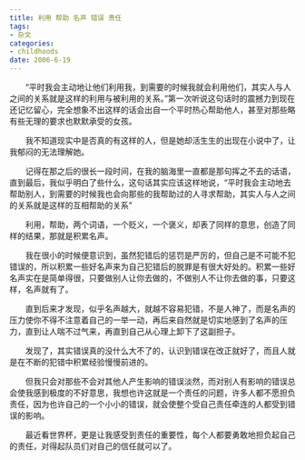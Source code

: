 ```yaml
---
title: 利用 帮助 名声 错误 责任
tags:
- 杂文
categories:
- childhoods
date: 2006-6-19
---
```


　　“平时我会主动地让他们利用我，到需要的时候我就会利用他们，其实人与人之间的关系就是这样的利用与被利用的关系。”第一次听说这句话时的震撼力到现在还记忆留心，完全想象不出这样的话会出自一个平时热心帮助他人，甚至对那些略有些无理的要求也默默承受的女孩。

　　我不知道现实中是否真的有这样的人，但是她却活生生的出现在小说中了，让我郁闷的无法理解她。

　　记得在那之后的很长一段时间，在我的脑海里一直都是那句挥之不去的话语，直到最后，我似乎明白了些什么，这句话其实应该这样地说，“平时我会主动地去帮助别人，到需要的时候我也会向那些的我帮助过的人寻求帮助，其实人与人之间的关系就是这样的互相帮助的关系”

　　利用，帮助，两个词语，一个贬义，一个褒义，却表了同样的意思，创造了同样的结果，那就是积累名声。

　　我在很小的时候便意识到，虽然犯错后的惩罚是严厉的，但自己是不可能不犯错误的，所以积累一些好名声来为自己犯错后的脱罪是有很大好处的。积累一些好名声实在是简单得很，只要做别人让你去做的，不做别人不让你去做的事，只要这样，名声就有了。

　　直到后来才发现，似乎名声越大，就越不容易犯错，不是人神了，而是名声的压力使你不得不注意着自己的一举一动，再后来自然就是切实地感到了名声的压力，直到让人喘不过气来，再直到自己从心理上卸下了这副担子。

　　发现了，其实错误真的没什么大不了的，认识到错误在改正就好了，而且人就是在不断的犯错中积累经验慢慢前进的。

　　但我只会对那些不会对其他人产生影响的错误淡然，而对别人有影响的错误总会使我感到极度的不好意思，我想也许这就是一个责任的问题，许多人都不愿担负责任，因为也许自己的一个小小的错误，就会使整个受自己责任牵连的人都受到错误的影响。

　　最近看世界杯，更是让我感受到责任的重要性，每个人都要勇敢地担负起自己的责任，对得起队员们对自己的信任就可以了。

